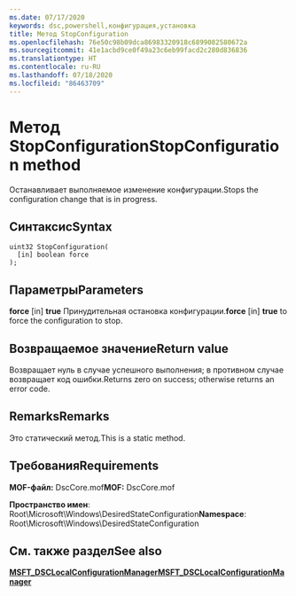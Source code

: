```yaml
---
ms.date: 07/17/2020
keywords: dsc,powershell,конфигурация,установка
title: Метод StopConfiguration
ms.openlocfilehash: 76e50c98b09dca86983320918c6899082580672a
ms.sourcegitcommit: 41e1acbd9ce0f49a23c6eb99facd2c280d836836
ms.translationtype: HT
ms.contentlocale: ru-RU
ms.lasthandoff: 07/18/2020
ms.locfileid: "86463709"
---
```

# <a name="stopconfiguration-method"></a><span data-ttu-id="dc938-103">Метод StopConfiguration</span><span class="sxs-lookup"><span data-stu-id="dc938-103">StopConfiguration method</span></span>

<span data-ttu-id="dc938-104">Останавливает выполняемое изменение конфигурации.</span><span class="sxs-lookup"><span data-stu-id="dc938-104">Stops the configuration change that is in progress.</span></span>

## <a name="syntax"></a><span data-ttu-id="dc938-105">Синтаксис</span><span class="sxs-lookup"><span data-stu-id="dc938-105">Syntax</span></span>

```mof
uint32 StopConfiguration(
  [in] boolean force
);
```

## <a name="parameters"></a><span data-ttu-id="dc938-106">Параметры</span><span class="sxs-lookup"><span data-stu-id="dc938-106">Parameters</span></span>

<span data-ttu-id="dc938-107">**force** \[in\] **true** Принудительная остановка конфигурации.</span><span class="sxs-lookup"><span data-stu-id="dc938-107">**force** \[in\] **true** to force the configuration to stop.</span></span>

## <a name="return-value"></a><span data-ttu-id="dc938-108">Возвращаемое значение</span><span class="sxs-lookup"><span data-stu-id="dc938-108">Return value</span></span>

<span data-ttu-id="dc938-109">Возвращает нуль в случае успешного выполнения; в противном случае возвращает код ошибки.</span><span class="sxs-lookup"><span data-stu-id="dc938-109">Returns zero on success; otherwise returns an error code.</span></span>

## <a name="remarks"></a><span data-ttu-id="dc938-110">Remarks</span><span class="sxs-lookup"><span data-stu-id="dc938-110">Remarks</span></span>

<span data-ttu-id="dc938-111">Это статический метод.</span><span class="sxs-lookup"><span data-stu-id="dc938-111">This is a static method.</span></span>

## <a name="requirements"></a><span data-ttu-id="dc938-112">Требования</span><span class="sxs-lookup"><span data-stu-id="dc938-112">Requirements</span></span>

<span data-ttu-id="dc938-113">**MOF-файл:** DscCore.mof</span><span class="sxs-lookup"><span data-stu-id="dc938-113">**MOF:** DscCore.mof</span></span>

<span data-ttu-id="dc938-114">**Пространство имен**: Root\Microsoft\Windows\DesiredStateConfiguration</span><span class="sxs-lookup"><span data-stu-id="dc938-114">**Namespace**: Root\Microsoft\Windows\DesiredStateConfiguration</span></span>

## <a name="see-also"></a><span data-ttu-id="dc938-115">См. также раздел</span><span class="sxs-lookup"><span data-stu-id="dc938-115">See also</span></span>

[<span data-ttu-id="dc938-116">**MSFT_DSCLocalConfigurationManager**</span><span class="sxs-lookup"><span data-stu-id="dc938-116">**MSFT_DSCLocalConfigurationManager**</span></span>](msft-dsclocalconfigurationmanager.md)
